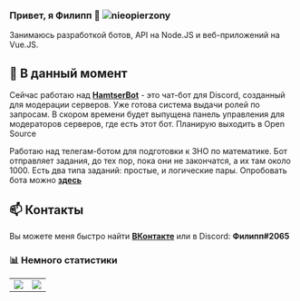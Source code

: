 ### Привет, я Филипп 👋 <img src="https://komarev.com/ghpvc/?username=nieopierzony" alt="nieopierzony" />

Занимаюсь разработкой ботов, API на Node.JS и веб-приложений на Vue.JS.

## 🔭 В данный момент

Сейчас работаю над **[HamtserBot](https://robo-hamster.ru)** - это чат-бот для Discord, созданный для модерации серверов. Уже готова система выдачи ролей по запросам. В скором времени будет выпущена панель управления для модераторов серверов, где есть этот бот. Планирую выходить в Open Source

Работаю над телегам-ботом для подготовки к ЗНО по математике. Бот отправляет задания, до тех пор, пока они не закончатся, а их там около 1000. Есть два типа заданий: простые, и логические пары. Опробовать бота можно **[здесь](https://t.me/math_zno_bot)**

## 📫 Контакты

Вы можете меня быстро найти **[ВКонтакте](https://vk.com/id515866549)** или в Discord: **Филипп#2065**

### 📊 Немного статистики
<table>
  <tr>
    <td align="center" style="padding=0;width=50%;">
      <img align="center" style="padding=0;" src="https://github-readme-stats.vercel.app/api?username=nieopierzony&hide=contribs,prs,issues&count_private=true&show_icons=true&title_color=4F8CC9&text_color=9f9f9f&bg_color=00000000&hide_border=true&icon_color=4F8CC9&hide_title=true" />
    </td>
    <td align="center" style="padding=0;width=50%;">
      <img align="center" style="padding=0;" src="https://github-readme-stats.quantumlytangled.vercel.app/api/top-langs/?username=nieopierzony&layout=compact&show_icons=true&title_color=4F8CC9&text_color=9f9f9f&bg_color=00000000&hide_border=true&icon_color=00000000&count_private=true" />
    </td>
  </tr>
</table>
